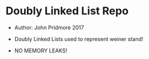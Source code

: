 # Doubly Linked List Repo

* Author: John Pridmore 2017

* Doubly Linked Lists used to represent weiner stand!

* NO MEMORY LEAKS!

